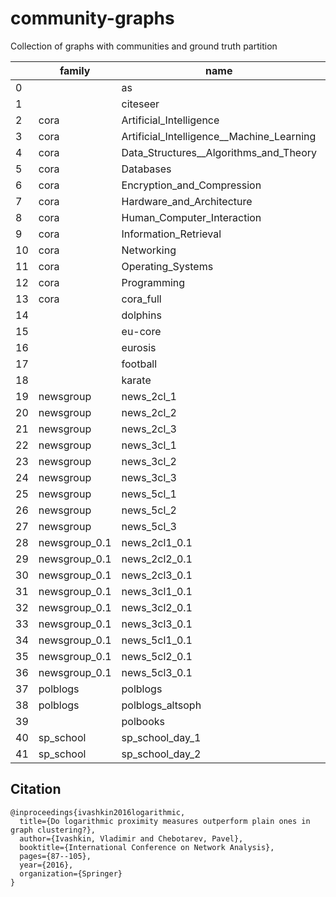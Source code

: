 # community-graphs
Collection of graphs with communities and ground truth partition

| | family | name | n_nodes | n_edges | n_classes |
| --- | --- | --- | --- | --- | --- |
0 |  | as | 23752 | 58416 | 176
1 |  | citeseer | 3327 | 4676 | 6
2 | cora | Artificial_Intelligence | 4900 | 13217 | 11
3 | cora | Artificial_Intelligence__Machine_Learning | 3445 | 10761 | 7
4 | cora | Data_Structures__Algorithms_and_Theory | 1937 | 4457 | 9
5 | cora | Databases | 1046 | 3186 | 7
6 | cora | Encryption_and_Compression | 864 | 1995 | 3
7 | cora | Hardware_and_Architecture | 763 | 1644 | 7
8 | cora | Human_Computer_Interaction | 1107 | 2385 | 5
9 | cora | Information_Retrieval | 457 | 1157 | 4
10 | cora | Networking | 1249 | 4022 | 4
11 | cora | Operating_Systems | 2176 | 8731 | 4
12 | cora | Programming | 3109 | 10564 | 9
13 | cora | cora_full | 23166 | 89157 | 70
14 |  | dolphins | 62 | 159 | 2
15 |  | eu-core | 1005 | 16706 | 42
16 |  | eurosis | 1285 | 7524 | 13
17 |  | football | 115 | 613 | 12
18 |  | karate | 34 | 78 | 2
19 | newsgroup | news_2cl_1 | 400 | 33854 | 2
20 | newsgroup | news_2cl_2 | 398 | 21480 | 2
21 | newsgroup | news_2cl_3 | 399 | 36527 | 2
22 | newsgroup | news_3cl_1 | 600 | 70591 | 3
23 | newsgroup | news_3cl_2 | 598 | 68201 | 3
24 | newsgroup | news_3cl_3 | 595 | 64169 | 3
25 | newsgroup | news_5cl_1 | 998 | 176962 | 5
26 | newsgroup | news_5cl_2 | 999 | 164452 | 5
27 | newsgroup | news_5cl_3 | 997 | 155618 | 5
28 | newsgroup_0.1 | news_2cl1_0.1 | 398 | 2634 | 2
29 | newsgroup_0.1 | news_2cl2_0.1 | 398 | 2455 | 2
30 | newsgroup_0.1 | news_2cl3_0.1 | 398 | 3347 | 2
31 | newsgroup_0.1 | news_3cl1_0.1 | 599 | 5129 | 3
32 | newsgroup_0.1 | news_3cl2_0.1 | 598 | 5041 | 3
33 | newsgroup_0.1 | news_3cl3_0.1 | 595 | 4557 | 3
34 | newsgroup_0.1 | news_5cl1_0.1 | 998 | 11525 | 5
35 | newsgroup_0.1 | news_5cl2_0.1 | 999 | 10194 | 5
36 | newsgroup_0.1 | news_5cl3_0.1 | 997 | 9791 | 5
37 | polblogs | polblogs | 1490 | 19025 | 2
38 | polblogs | polblogs_altsoph | 1224 | 16718 | 2
39 |  | polbooks | 105 | 441 | 3
40 | sp_school | sp_school_day_1 | 236 | 5899 | 11
41 | sp_school | sp_school_day_2 | 238 | 5539 | 11


## Citation

```
@inproceedings{ivashkin2016logarithmic,
  title={Do logarithmic proximity measures outperform plain ones in graph clustering?},
  author={Ivashkin, Vladimir and Chebotarev, Pavel},
  booktitle={International Conference on Network Analysis},
  pages={87--105},
  year={2016},
  organization={Springer}
}
```